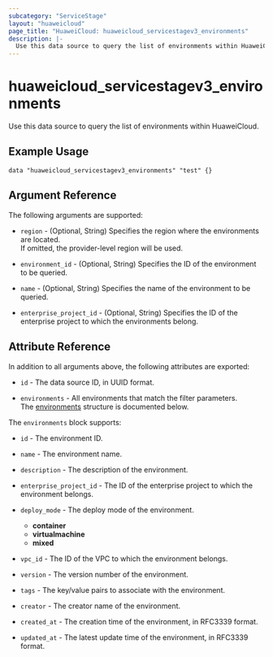 ```yaml
---
subcategory: "ServiceStage"
layout: "huaweicloud"
page_title: "HuaweiCloud: huaweicloud_servicestagev3_environments"
description: |-
  Use this data source to query the list of environments within HuaweiCloud.
---
```


# huaweicloud_servicestagev3_environments

Use this data source to query the list of environments within HuaweiCloud.

## Example Usage

```hcl
data "huaweicloud_servicestagev3_environments" "test" {}
```

## Argument Reference

The following arguments are supported:

* `region` - (Optional, String) Specifies the region where the environments are located.  
  If omitted, the provider-level region will be used.

* `environment_id` - (Optional, String) Specifies the ID of the environment to be queried.

* `name` - (Optional, String) Specifies the name of the environment to be queried.

* `enterprise_project_id` - (Optional, String) Specifies the ID of the enterprise project to which the environments belong.

## Attribute Reference

In addition to all arguments above, the following attributes are exported:

* `id` - The data source ID, in UUID format.

* `environments` - All environments that match the filter parameters.  
  The [environments](#servicestage_v3_environments) structure is documented below.

<a name="servicestage_v3_environments"></a>
The `environments` block supports:

* `id` - The environment ID.

* `name` - The environment name.

* `description` - The description of the environment.

* `enterprise_project_id` - The ID of the enterprise project to which the environment belongs.

* `deploy_mode` - The deploy mode of the environment.
  + **container**
  + **virtualmachine**
  + **mixed**

* `vpc_id` - The ID of the VPC to which the environment belongs.

* `version` - The version number of the environment.

* `tags` - The key/value pairs to associate with the environment.

* `creator` - The creator name of the environment.

* `created_at` - The creation time of the environment, in RFC3339 format.

* `updated_at` - The latest update time of the environment, in RFC3339 format.
